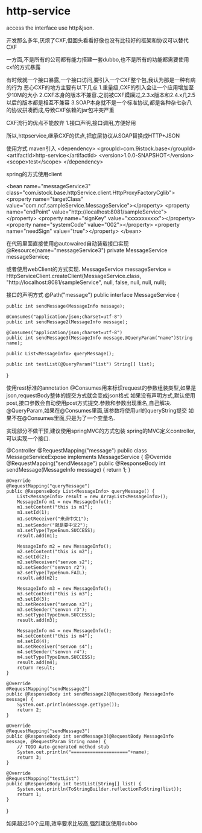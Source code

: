 # http-service
access the interface use http&amp;json.

开发那么多年,厌烦了CXF,但回头看看好像也没有比较好的框架和协议可以替代CXF

一方面,不是所有的公司都有能力搭建一套dubbo,也不是所有的功能都需要使用cxf的方式暴露

有时候就一个接口暴露,一个接口访问,要引入一个CXF整个包,我认为那是一种有病的行为
恶心CXF的地方主要有以下几点
1.重量级,CXF的引入会让一个应用增加至少10M的大小
2.CXF本身的版本不兼容.之前被CXF蹂躏过,2.3.x版本和2.4.x几2.5以后的版本都是相互不兼容
3.SOAP本身就不是一个标准协议,都是各种杂七杂八的协议拼凑而成,导致CXF依赖的jar包冲突严重

CXF流行的优点不能放弃
1.接口声明,接口调用,方便好用

所以,httpservice,继承CXF的优点,把底层协议从SOAP替换成HTTP+JSON

使用方式
maven引入
&lt;dependency&gt;
		&lt;groupId&gt;com.9istock.base&lt;/groupId&gt;
		&lt;artifactId&gt;http-service&lt;/artifactId&gt;
		&lt;version&gt;1.0.0-SNAPSHOT&lt;/version&gt;
		&lt;scope&gt;test&lt;/scope&gt;
&lt;/dependency&gt;

spring的方式使用client

&lt;bean name="messageService3" class="com.istock.base.httpService.client.HttpProxyFactoryCglib"&gt;
    &lt;property name="targetClass" value="com.ncf.sampleService.MessageService"&gt;&lt;/property&gt;
    &lt;property name="endPoint" value="http://localhost:8081/sampleService"&gt;&lt;/property&gt;
    &lt;property name="signKey" value="xxxxxxxxxxx"&gt;&lt;/property&gt;
    &lt;property name="systemCode" value="002"&gt;&lt;/property&gt;
    &lt;property name="needSign" value="true"&gt;&lt;/property&gt;
&lt;/bean&gt;

在代码里面直接使用@autowaired自动装载接口实现
@Resource(name="messageService3")
private MessageService messageService;

或者使用webClient的方式实现.
MessageService messageService = HttpServiceClient.createClient(MessageService.class, "http://localhost:8081/sampleService", null, false, null, null, null);

接口的声明方式
@Path("message")
public interface MessageService {

	public int sendMessage(MessageInfo message);
	
	@Consumes("application/json;charset=utf-8")
	public int sendMessage2(MessageInfo message);
	
	@Consumes("application/json;charset=utf-8")
	public int sendMessage3(MessageInfo message,@QueryParam("name")String name);
	
	public List<MessageInfo> queryMessage();
	
	public int testList(@QueryParam("list") String[] list);
}

使用rest标准的annotation
@Consumes用来标识request的参数组装类型,如果是json,requestBody整体的提交方式就会变成json格式
如果没有声明方式,默认使用post,接口参数会自动使用post方式提交.参数和参数出现重名,自己解决.
@QueryParam,如果在@Consumes里面,该参数将使用url的queryString提交
如果不在@Consumes里面,只是为了一个变量名.

实现部分不做干预,建议使用springMVC的方式包装
spring的MVC定义controller,可以实现一个接口.

@Controller
@RequestMapping("message")
public class MessageServiceExpose implements MessageService {
	@Override
	@RequestMapping("sendMessage")
	public @ResponseBody int sendMessage(MessageInfo message) {
		return 1;
	}

	@Override
	@RequestMapping("queryMessage")
	public @ResponseBody List<MessageInfo> queryMessage() {
		List<MessageInfo> result = new ArrayList<MessageInfo>();
		MessageInfo m1 = new MessageInfo();
		m1.setContent("this is m1");
		m1.setId(1);
		m1.setReceiver("来点中文1");
		m1.setSender("就是要中文2");
		m1.setType(TypeEnum.SUCCESS);
		result.add(m1);
		
		MessageInfo m2 = new MessageInfo();
		m2.setContent("this is m2");
		m2.setId(2);
		m2.setReceiver("senvon s2");
		m2.setSender("senvon r2");
		m2.setType(TypeEnum.FAIL);
		result.add(m2);
		
		MessageInfo m3 = new MessageInfo();
		m3.setContent("this is m3");
		m3.setId(3);
		m3.setReceiver("senvon s3");
		m3.setSender("senvon r3");
		m3.setType(TypeEnum.SUCCESS);
		result.add(m3);
		
		MessageInfo m4 = new MessageInfo();
		m4.setContent("this is m4");
		m4.setId(4);
		m4.setReceiver("senvon s4");
		m4.setSender("senvon r4");
		m4.setType(TypeEnum.SUCCESS);
		result.add(m4);
		return result;
	}

	@Override
	@RequestMapping("sendMessage2")
	public @ResponseBody int sendMessage2(@RequestBody MessageInfo message) {
		System.out.println(message.getType());
		return 2;
	}

	@Override
	@RequestMapping("sendMessage3")
	public @ResponseBody int sendMessage3(@RequestBody MessageInfo message, @RequestParam String name) {
		// TODO Auto-generated method stub
		System.out.println("====================="+name);
		return 3;
	}

	@Override
	@RequestMapping("testList")
	public @ResponseBody int testList(String[] list) {
		System.out.println(ToStringBuilder.reflectionToString(list));
		return 1;
	}
}

如果超过50个应用,效率要求比较高,强烈建议使用dubbo
